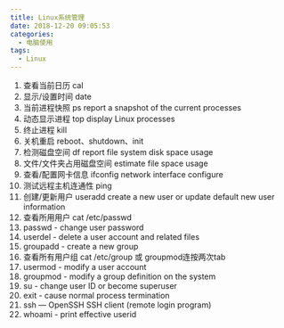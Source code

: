 ```yaml
---
title: Linux系统管理
date: 2018-12-20 09:05:53
categories:
  - 电脑使用
tags:
  - Linux
---
```

1. 查看当前日历 cal
2. 显示/设置时间 date
3. 当前进程快照 ps report a snapshot of the current processes
4. 动态显示进程 top display Linux processes
5. 终止进程 kill
6. 关机重启 reboot、shutdown、init
7. 检测磁盘空间 df report file system disk space usage
8. 文件/文件夹占用磁盘空间 estimate file space usage
9. 查看/配置网卡信息 ifconfig network interface configure
10. 测试远程主机连通性 ping 
11. 创建/更新用户 useradd create a new user or update default new user information
12. 查看所用用户 cat /etc/passwd
12. passwd - change user password
13. userdel - delete a user account and related files
14. groupadd - create a new group
15. 查看所有用户组 cat /etc/group 或 groupmod连按两次tab
16. usermod - modify a user account
17. groupmod - modify a group definition on the system
16. su - change user ID or become superuser
13. exit - cause normal process termination
14. ssh — OpenSSH SSH client (remote login program)
15. whoami - print effective userid

